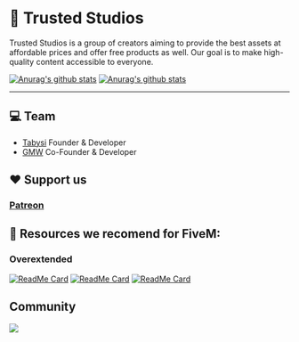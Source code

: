 # 🚀 Trusted Studios

Trusted Studios is a group of creators aiming to provide the best assets at affordable prices and offer free products as well. Our goal is to make high-quality content accessible to everyone.

[![Anurag's github stats](https://github-readme-stats.vercel.app/api?username=tabysi&count_private=true&show_icons=true&theme=nord)](https://github.com/tabysi/)
[![Anurag's github stats](https://github-readme-stats.vercel.app/api?username=GermanWarthog&count_private=true&show_icons=true&theme=nord)](https://github.com/GermanWarthog/)

---

## 💻 Team

- [Tabysi](https://github.com/tabysi)  Founder & Developer
- [GMW](https://github.com/GermanWarthog)  Co-Founder & Developer

## ❤ Support us
### [Patreon](https://www.patreon.com/TrustedStudios/)

## 📝 Resources we recomend for FiveM:

### Overextended
[![ReadMe Card](https://github-readme-stats.vercel.app/api/pin/?username=overextended&repo=ox_inventory&theme=nord)](https://github.com/overextended/ox_inventory)
[![ReadMe Card](https://github-readme-stats.vercel.app/api/pin/?username=overextended&repo=ox_lib&theme=nord)](https://github.com/overextended/ox_lib)
[![ReadMe Card](https://github-readme-stats.vercel.app/api/pin/?username=overextended&repo=cfxlua-vscode&theme=nord)](https://github.com/overextended/cfxlua-vscode)

## Community
<p>
  <a href="https://discord.gg/AkGHmYrcrt">
    <img src="https://img.shields.io/discord/1068573047172374634?style=for-the-badge&logo=discord&labelColor=7289da&logoColor=white&color=2c2f33&label=Discord"/>
  </a>
</p>
